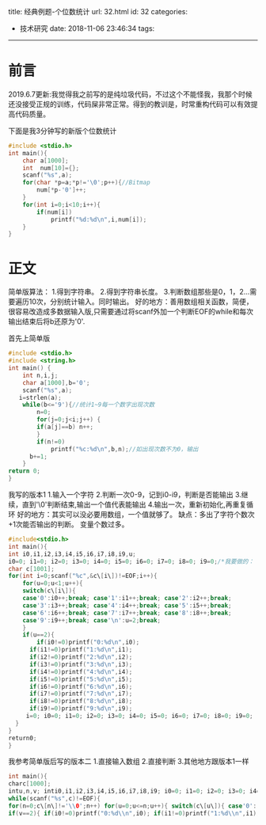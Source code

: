 title: 经典例题-个位数统计
url: 32.html
id: 32
categories:
  - 技术研究
date: 2018-11-06 23:46:34
tags:
---
# 前言
2019.6.7更新:我觉得我之前写的是纯垃圾代码，不过这个不能怪我，我那个时候还没接受正规的训练，代码屎非常正常。得到的教训是，时常重构代码可以有效提高代码质量。

下面是我3分钟写的新版个位数统计
```C
#include <stdio.h>
int main(){
    char a[1000];
    int  num[10]={};
    scanf("%s",a);
    for(char *p=a;*p!='\0';p++){//Bitmap
        num[*p-'0']++;
    }
    for(int i=0;i<10;i++){
        if(num[i])
            printf("%d:%d\n",i,num[i]);
    } 
}

```

# 正文
简单版算法： 
1.得到字符串。
2.得到字符串长度。 
3.判断数组那些是0，1，2…需要遍历10次，分别统计输入。同时输出。 
好的地方：善用数组相关函数，简便，很容易改造成多数据输入版,只需要通过将scanf外加一个判断EOF的while和每次输出结束后将b还原为'0'.

首先上简单版 
```C
#include <stdio.h>
#include <string.h> 
int main() {
	int n,i,j;
	char a[1000],b='0';
	scanf("%s",a);
   i=strlen(a);
	while(b<='9'){//统计1~9每一个数字出现次数 
		n=0;
		for(j=0;j<i;j++) {
        if(a[j]==b) n++; 
        } 
        if(n!=0) 
        	printf("%c:%d\n",b,n);//如出现次数不为0，输出 
      b+=1; 
    } 
return 0; 
}
```
我写的版本1 1.输入一个字符 2.判断一次0-9，记到i0-i9，判断是否能输出 3.继续，直到'\\0'判断结束,输出一个值代表能输出 4.输出一次，重新初始化,再重复循环 好的地方：其实可以没必要用数组，一个值就够了。 缺点：多出了字符个数次+1次能否输出的判断。 变量个数过多。

```C
#include<stdio.h>
int main(){ 
int i0,i1,i2,i3,i4,i5,i6,i7,i8,i9,u;
i0=0; i1=0; i2=0; i3=0; i4=0; i5=0; i6=0; i7=0; i8=0; i9=0;/*我要做的： 首先用重复多组输入，输入到c 然后直接判断个数？输出一次？然后再输入一次再 */ 
char c[1001];
for(int i=0;scanf("%c",&c\[i\])!=EOF;i++){
	for(u=0;u<1;u++){
    switch(c\[i\]){
    case'0':i0++;break; case'1':i1++;break; case'2':i2++;break;
    case'3':i3++;break; case'4':i4++;break; case'5':i5++;break;
    case'6':i6++;break; case'7':i7++;break; case'8':i8++;break;
    case'9':i9++;break; case'\n':u=2;break; 
    } 
    if(u==2){
    	if(i0!=0)printf("0:%d\n",i0);
      if(i1!=0)printf("1:%d\n",i1); 
      if(i2!=0)printf("2:%d\n",i2); 
      if(i3!=0)printf("3:%d\n",i3); 
      if(i4!=0)printf("4:%d\n",i4); 
      if(i5!=0)printf("5:%d\n",i5); 
      if(i6!=0)printf("6:%d\n",i6); 
      if(i7!=0)printf("7:%d\n",i7); 
      if(i8!=0)printf("8:%d\n",i8); 
      if(i9!=0)printf("9:%d\n",i9); 
     i=0; i0=0; i1=0; i2=0; i3=0; i4=0; i5=0; i6=0; i7=0; i8=0; i9=0; 		}
  } 
} 
return0; 
} 
```
我参考简单版后写的版本二 1.直接输入数组 2.直接判断 3.其他地方跟版本1一样 

```C
int main(){
charc[1000];
intu,n,v; inti0,i1,i2,i3,i4,i5,i6,i7,i8,i9; i0=0; i1=0; i2=0; i3=0; i4=0; i5=0; i6=0; i7=0; i8=0; i9=0; n=0; v=0; 
while(scanf("%s",c)!=EOF){ 
for(n=0;c\[n\]!='\\0';n++) for(u=0;u<=n;u++){ switch(c\[u\]){ case'0': i0++; break; case'1': i1++; break; case'2': i2++; break; case'3': i3++; break; case'4': i4++; break; case'5': i5++; break; case'6': i6++; break; case'7': i7++; break; case'8': i8++; break; case'9': i9++; break; case'\\0': v=2; break; } 
if(v==2){ if(i0!=0)printf("0:%d\\n",i0); if(i1!=0)printf("1:%d\\n",i1); if(i2!=0)printf("2:%d\\n",i2); if(i3!=0)printf("3:%d\\n",i3); if(i4!=0)printf("4:%d\\n",i4); if(i5!=0)printf("5:%d\\n",i5); if(i6!=0)printf("6:%d\\n",i6); if(i7!=0)printf("7:%d\\n",i7); if(i8!=0)printf("8:%d\\n",i8); if(i9!=0)printf("9:%d\\n",i9); u=0; n=0; i0=0; i1=0; i2=0; i3=0; i4=0; i5=0; i6=0; i7=0; i8=0; i9=0; } } } }
```